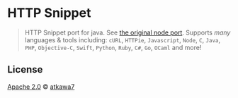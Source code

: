 # HTTP Snippet

> HTTP Snippet port for java. See [the original node port](https://github.com/Kong/httpsnippet). Supports *many* languages & tools including: `cURL`, `HTTPie`, `Javascript`, `Node`, `C`, `Java`, `PHP`, `Objective-C`, `Swift`, `Python`, `Ruby`, `C#`, `Go`, `OCaml` and more!

## License

[Apache 2.0](LICENSE) &copy; [atkawa7](https://github.com/atkawa7/httpsnippet)

[license-url]: https://github.com/atkawa7/httpsnippet/blob/master/LICENSE
